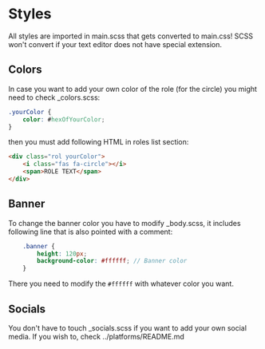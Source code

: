 # Styles

All styles are imported in main.scss that gets converted to main.css!
SCSS won't convert if your text editor does not have special extension.

## Colors

In case you want to add your own color of the role (for the circle) you might need to check _colors.scss:

```css
.yourColor {
    color: #hexOfYourColor;
}
```

then you must add following HTML in roles list section:

```html
<div class="rol yourColor">
    <i class="fas fa-circle"></i>
    <span>ROLE TEXT</span>
</div>
```

## Banner

To change the banner color you have to modify _body.scss, it includes following line that is also pointed with a comment:

```scss
    .banner {
        height: 120px;
        background-color: #ffffff; // Banner color
    }
```

There you need to modify the `#ffffff` with whatever color you want.

## Socials

You don't have to touch _socials.scss if you want to add your own social media. If you wish to, check ../platforms/README.md